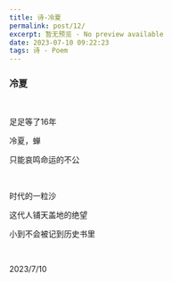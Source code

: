 ```yaml
---
title: 诗-冷夏
permalink: post/12/
excerpt: 暂无预览 - No preview available
date: 2023-07-10 09:22:23
tags: 诗 - Poem
---
```


### 冷夏

<p><br></p>

足足等了16年

冷夏，蝉

只能哀鸣命运的不公

<p><br></p>

时代的一粒沙

这代人铺天盖地的绝望

小到不会被记到历史书里

<p><br></p>

2023/7/10